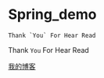 # Spring_demo

    Thank `You` For Hear Read
Thank `You` For Hear Read

[我的博客](http://blog.csdn.net/guodongxiaren) 
